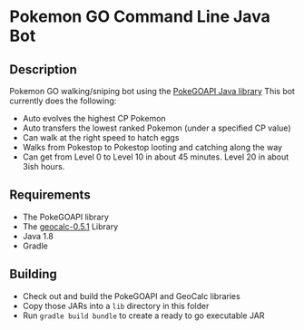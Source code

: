 # Pokemon GO Command Line Java Bot

## Description

Pokemon GO walking/sniping bot using the [PokeGOAPI Java library](https://github.com/Grover-c13/PokeGOAPI-Java "PokeGOAPI-Java")
This bot currently does the following:

- Auto evolves the highest CP Pokemon
- Auto transfers the lowest ranked Pokemon (under a specified CP value)
- Can walk at the right speed to hatch eggs
- Walks from Pokestop to Pokestop looting and catching along the way
- Can get from Level 0 to Level 10 in about 45 minutes. Level 20 in about 3ish hours.

## Requirements

- The PokeGOAPI library
- The [geocalc-0.5.1](https://github.com/grumlimited/geocalc) Library
- Java 1.8
- Gradle

## Building

- Check out and build the PokeGOAPI and GeoCalc libraries
- Copy those JARs into a `lib` directory in this folder
- Run `gradle build bundle` to create a ready to go executable JAR